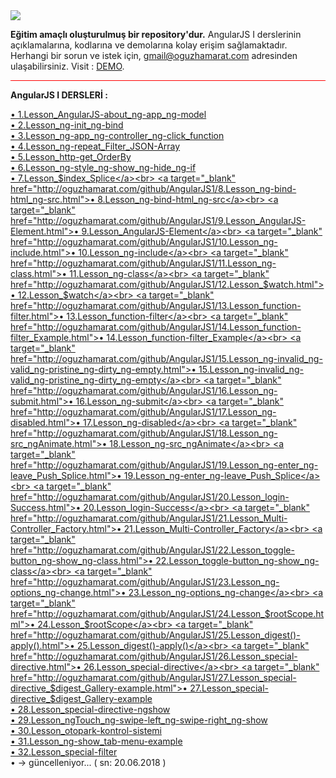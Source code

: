 <img src="https://cdn.worldvectorlogo.com/logos/angular-3.svg">

<b>Eğitim amaçlı oluşturulmuş bir repository'dur.</b> AngularJS I derslerinin açıklamalarına, kodlarına ve demolarına kolay erişim sağlamaktadır. Herhangi bir sorun ve istek için, 
<a href="mailto:gmail@oguzhamarat.com">gmail@oguzhamarat.com</a> adresinden ulaşabilirsiniz. Visit : <a href="http://oguzhamarat.com/github/AngularJS1">DEMO</a>.

<hr style="background-color:red">

<b>AngularJS I DERSLERİ : </b>

<a target="_blank" href="http://oguzhamarat.com/github/AngularJS1/1.Lesson_AngularJS-about_ng-app_ng-model.html">• 1.Lesson_AngularJS-about_ng-app_ng-model</a><br>
<a target="_blank" href="http://oguzhamarat.com/github/AngularJS1/2.Lesson_ng-init_ng-bind.html">• 2.Lesson_ng-init_ng-bind</a><br>
<a target="_blank" href="http://oguzhamarat.com/github/AngularJS1/3.Lesson_ng-app_ng-controller_ng-click_function.html">• 3.Lesson_ng-app_ng-controller_ng-click_function</a><br>
<a target="_blank" href="http://oguzhamarat.com/github/AngularJS1/4.Lesson_ng-repeat_Filter_JSON-Array.html">• 4.Lesson_ng-repeat_Filter_JSON-Array</a><br>
<a target="_blank" href="http://oguzhamarat.com/github/AngularJS1/5.Lesson_http-get_OrderBy.html">• 5.Lesson_http-get_OrderBy</a><br>
<a target="_blank" href="http://oguzhamarat.com/github/AngularJS1/6.Lesson_ng-style_ng-show_ng-hide_ng-if.html">• 6.Lesson_ng-style_ng-show_ng-hide_ng-if</a><br>
<a target="_blank" href="http://oguzhamarat.com/github/AngularJS1/7.Lesson_$index_Splice.html">• 7.Lesson_$index_Splice</a><br>
<a target="_blank" href="http://oguzhamarat.com/github/AngularJS1/8.Lesson_ng-bind-html_ng-src.html">• 8.Lesson_ng-bind-html_ng-src</a><br>
<a target="_blank" href="http://oguzhamarat.com/github/AngularJS1/9.Lesson_AngularJS-Element.html">• 9.Lesson_AngularJS-Element</a><br>
<a target="_blank" href="http://oguzhamarat.com/github/AngularJS1/10.Lesson_ng-include.html">• 10.Lesson_ng-include</a><br>
<a target="_blank" href="http://oguzhamarat.com/github/AngularJS1/11.Lesson_ng-class.html">• 11.Lesson_ng-class</a><br>
<a target="_blank" href="http://oguzhamarat.com/github/AngularJS1/12.Lesson_$watch.html">• 12.Lesson_$watch</a><br>
<a target="_blank" href="http://oguzhamarat.com/github/AngularJS1/13.Lesson_function-filter.html">• 13.Lesson_function-filter</a><br>
<a target="_blank" href="http://oguzhamarat.com/github/AngularJS1/14.Lesson_function-filter_Example.html">• 14.Lesson_function-filter_Example</a><br>
<a target="_blank" href="http://oguzhamarat.com/github/AngularJS1/15.Lesson_ng-invalid_ng-valid_ng-pristine_ng-dirty_ng-empty.html">• 15.Lesson_ng-invalid_ng-valid_ng-pristine_ng-dirty_ng-empty</a><br>
<a target="_blank" href="http://oguzhamarat.com/github/AngularJS1/16.Lesson_ng-submit.html">• 16.Lesson_ng-submit</a><br>
<a target="_blank" href="http://oguzhamarat.com/github/AngularJS1/17.Lesson_ng-disabled.html">• 17.Lesson_ng-disabled</a><br>
<a target="_blank" href="http://oguzhamarat.com/github/AngularJS1/18.Lesson_ng-src_ngAnimate.html">• 18.Lesson_ng-src_ngAnimate</a><br>
<a target="_blank" href="http://oguzhamarat.com/github/AngularJS1/19.Lesson_ng-enter_ng-leave_Push_Splice.html">• 19.Lesson_ng-enter_ng-leave_Push_Splice</a><br>
<a target="_blank" href="http://oguzhamarat.com/github/AngularJS1/20.Lesson_login-Success.html">• 20.Lesson_login-Success</a><br>
<a target="_blank" href="http://oguzhamarat.com/github/AngularJS1/21.Lesson_Multi-Controller_Factory.html">• 21.Lesson_Multi-Controller_Factory</a><br>
<a target="_blank" href="http://oguzhamarat.com/github/AngularJS1/22.Lesson_toggle-button_ng-show_ng-class.html">• 22.Lesson_toggle-button_ng-show_ng-class</a><br>
<a target="_blank" href="http://oguzhamarat.com/github/AngularJS1/23.Lesson_ng-options_ng-change.html">• 23.Lesson_ng-options_ng-change</a><br>
<a target="_blank" href="http://oguzhamarat.com/github/AngularJS1/24.Lesson_$rootScope.html">• 24.Lesson_$rootScope</a><br>
<a target="_blank" href="http://oguzhamarat.com/github/AngularJS1/25.Lesson_digest()-apply().html">• 25.Lesson_digest()-apply()</a><br>
<a target="_blank" href="http://oguzhamarat.com/github/AngularJS1/26.Lesson_special-directive.html">• 26.Lesson_special-directive</a><br>
<a target="_blank" href="http://oguzhamarat.com/github/AngularJS1/27.Lesson_special-directive_$digest_Gallery-example.html">• 27.Lesson_special-directive_$digest_Gallery-example</a><br>
<a target="_blank" href="http://oguzhamarat.com/github/AngularJS1/28.Lesson_special-directive-ngshow.html">• 28.Lesson_special-directive-ngshow</a><br>
<a target="_blank" href="http://oguzhamarat.com/github/AngularJS1/29.Lesson_ngTouch_ng-swipe-left_ng-swipe-right_ng-show.html">• 29.Lesson_ngTouch_ng-swipe-left_ng-swipe-right_ng-show</a><br>
<a target="_blank" href="http://oguzhamarat.com/github/AngularJS1/30.Lesson_otopark-kontrol-sistemi.html">• 30.Lesson_otopark-kontrol-sistemi</a><br>
<a target="_blank" href="http://oguzhamarat.com/github/AngularJS1/31.Lesson_ng-show_tab-menu-example.html">• 31.Lesson_ng-show_tab-menu-example</a><br>
<a target="_blank" href="http://oguzhamarat.com/github/AngularJS1/32.Lesson_special-filter.html">• 32.Lesson_special-filter</a><br>
• → güncelleniyor... ( sn: 20.06.2018 )
